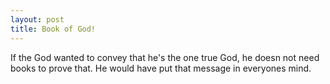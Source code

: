 ```yaml
---
layout: post
title: Book of God!
---
```


If the God wanted to convey that he's the one true God, he doesn not need books to prove that. He would have put that message in everyones mind.